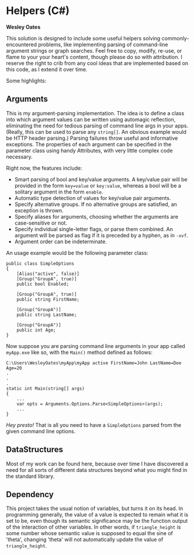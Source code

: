 # Helpers (C#)
**Wesley Oates**

This solution is designed to include some useful helpers solving commonly-encountered problems, like implementing 
parsing of command-line argument strings or graph searches.  Feel free to copy, modify, re-use, or flame to your 
your heart's content, though please do so with attribution.  I reserve the right to crib from any cool ideas that 
are implemented based on this code, as I extend it over time.

Some  highlights:

## Arguments

This is my argument-parsing implementation.  The idea is to define a class into which argument values can be written 
using automagic reflection, eliminating the need for tedious parsing of command line args in your apps.  (Really, this 
can be used to parse any `string[]`.  An obvious example would be HTTP header parsing.)  Parsing failures throw useful 
and informative exceptions.  The properties of each argument can be specified in the parameter class using handy 
Attributes, with very little complex code necessary.

Right now, the features include:
- Smart parsing of bool and key/value arguments.  A key/value pair will be provided in the form `key=value` or 
`key:value`, whereas a bool will be a solitary argument in the form `enable`.
- Automatic type detection of values for key/value pair arguments.
- Specify alternative groups.  If no alternative groups are satisfied, an exception is thrown.
- Specify aliases for arguments, choosing whether the arguments are case-sensitive or not.
- Specify individual single-letter flags, or parse them combined.  An argument will be parsed as flag if it is 
preceded by a hyphen, as in `-xvf`.
- Argument order can be indeterminate.

An usage example would be the following parameter class:

```
public class SimpleOptions
{
	[Alias("active", false)]
	[Group("GroupA", true)]
	public bool Enabled;

	[Group("GroupA", true)]
	public string FirstName;

	[Group("GroupA")]
	public string LastName;

	[Group("GroupA")]
	public int Age;
}
```

Now suppose you are parsing command line arguments in your app called `myApp.exe` like so, with the `Main()` method 
defined as follows:

```
C:\Users\WesleyOates\myApp\myApp active FirstName=John LastName=Doe Age=20
.
.
.
static int Main(string[] args) 
{
	...
	var opts = Arguments.Options.Parse<SimpleOptions>(args);
	...
}
```

_Hey presto!_  That is all you need to have a `SimpleOptions` parsed from the given command line options.

## DataStructures

Most of my work can be found here, because over time I have discovered a need for all sorts of different data 
structures beyond what you might find in the standard library.

## Dependency

This project takes the usual notion of variables, but turns it on its head.  In programming generally, the value of 
a value is expected to remain what it is set to be, even though its semantic significance may be the function output 
of the interaction of other variables.  In other words, if `triangle_height` is some number whose semantic value is 
supposed to equal the sine of 'theta', changing 'theta' will not automatically update the value of `triangle_height`.
